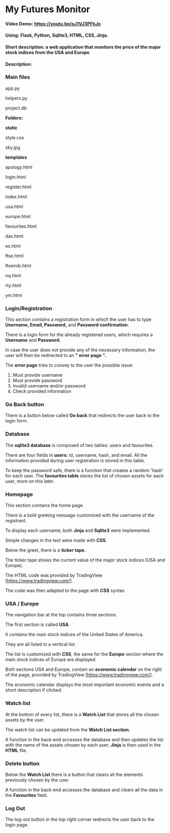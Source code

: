 # My Futures Monitor
#### Video Demo:  <https://youtu.be/oJ1VJ3PFhJo>
#### Using: Flask, Python, Sqlite3, HTML, CSS, Jinja.
#### Short description: a web application that monitors the price of the major stock indices from the USA and Europe
#### Description:


### **Main files**

app.py

helpers.py

project.db

**Folders:**

**static**

style.css

sky.jpg

**templates**

apology.html

login.html

register.html

index.html

usa.html

europe.html

favourites.html

dax.html

es.html

ftse.html

ftsemib.html

nq.html

rty.html

ym.html

### **Login/Registration**
This section contains a registration form in which the user has to type **Username, Email, Password,** and **Password confirmation.**

There is a login form for the already registered users, which requires a **Username** and **Password.**

In case the user does not provide any of the necessary information, the user will then be redirected to an **" error page ".**

The **error page** tries to convey to the user the possible issue:

1. Must provide username
2. Must provide password
3. Invalid username and/or password
4. Check provided information

### **Go Back button**

There is a button below called **Go back** that redirects the user back to the login form.

### **Database**

The **sqlite3 database** is composed of two tables: users and favourites.

There are four fields in **users:** id, username, hash, and email. All the information provided during user registration is stored in this table.

To keep the password safe, there is a function that creates a random 'hash' for each user.
The **favourites table** stores the list of chosen assets for each user, more on this later.

### **Homepage**

This section contains the home page.

There is a bold greeting message customized with the username of the registrant.

To display each username, both **Jinja** and **Sqlite3** were implemented.

Simple changes in the text were made with **CSS**.

Below the greet, there is a **ticker tape.**

The ticker tape shows the current value of the major stock indices (USA and Europe).

The HTML code was provided by TradingView [https://www.tradingview.com/].

The code was then adapted to the page with **CSS** syntax.

### **USA / Europe**

The navigation bar at the top contains three sections.

The first section is called **USA**.

It contains the main stock indices of the United States of America.

They are all listed in a vertical list.

The list is customized with **CSS**, the same for the **Europe** section where the main stock indices of Europe are displayed.

Both sections USA and Europe, contain an **economic calendar** on the right of the page, provided by TradingView [https://www.tradingview.com/].

The economic calendar displays the most important economic events and a short description if clicked.

### **Watch list**

At the bottom of every list, there is a **Watch List** that stores all the chosen assets by the user.

The watch list can be updated from the **Watch List section.**

A function in the back-end accesses the database and then updates the list with the name of the assets chosen by each user; **Jinja** is then used in the **HTML** file.

### **Delete button**

Below the **Watch List** there is a button that clears all the elements previously chosen by the user.

A function in the back-end accesses the database and clears all the data in the **Favourites** field.

### **Log Out**

The log-out button in the top right corner redirects the user back to the login page.